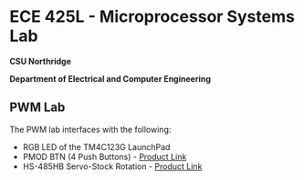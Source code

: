 # ECE 425L - Microprocessor Systems Lab
**CSU Northridge**

**Department of Electrical and Computer Engineering**

## PWM Lab
The PWM lab interfaces with the following:
- RGB LED of the TM4C123G LaunchPad
- PMOD BTN (4 Push Buttons) - [Product Link](https://digilent.com/reference/pmod/pmodbtn/reference-manual)
- HS-485HB Servo-Stock Rotation - [Product Link](https://www.servocity.com/hs-485hb-servo/)
